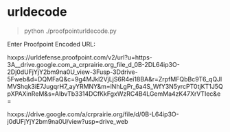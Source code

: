 # urldecode

>python ./proofpointurldecode.py

Enter Proofpoint Encoded URL:   

hxxps://urldefense.proofpoint.com/v2/url?u=https-3A__drive.google.com_a_crprairie.org_file_d_0B-2DL64ip3O-2Dj0dUFjYjY2bm9na0U_view-3Fusp-3Ddrive-5Fweb&d=DQMFaQ&c=9g4MJkl2VjLjS6R4ei18BA&r=ZrpfMFQbBc9T6_qQJlMVShqk3iE7JugqrH7_ayYRMNY&m=lNhLgPr_6a4S_WfY3N5yrcPT0tjKT1J5QpXPAXinReM&s=AIbvTb3314DCfKkFgxWzRC4B4LGemMa4zK47XrVTIec&e=

hxxps://drive.google.com/a/crprairie.org/file/d/0B-L64ip3O-j0dUFjYjY2bm9na0U/view?usp=drive_web

